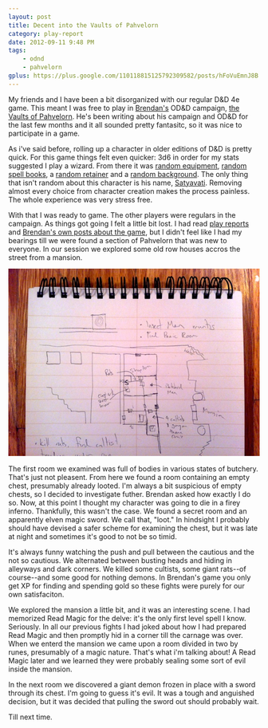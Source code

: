 ```yaml
---
layout: post
title: Decent into the Vaults of Pahvelorn
category: play-report
date: 2012-09-11 9:48 PM
tags: 
    - odnd
    - pahvelorn
gplus: https://plus.google.com/110118815125792309582/posts/hFoVuEmnJ8B    
---
```


My friends and I have been a bit disorganized with our regular D&D 4e game. This meant I was free to play in [Brendan's][brendan] OD&D campaign, [the Vaults of Pahvelorn][pahvelorn-summary]. He's been writing about his campaign and OD&D for the last few months and it all sounded pretty fantasitc, so it was nice to participate in a game.

As i've said before, rolling up a character in older editions of D&D is pretty quick. For this game things felt even quicker: 3d6 in order for my stats suggested I play a wizard. From there it was [random equipment][equipment], [random spell books][spells], a [random retainer][retainer] and a [random background][background]. The only thing that isn't random about this character is his name, [Satyavati][]. Removing almost every choice from character creation makes the process painless. The whole experience was very stress free.

With that I was ready to game. The other players were regulars in the campaign. As things got going I felt a little bit lost. I had read [play reports][reports] and [Brendan's own posts about the game][pahvelorn], but I didn't feel like I had my bearings till we were found a section of Pahvelorn that was new to everyone. In our session we explored some old row houses accros the street from a mansion. 

![pahvelorn map][]

The first room we examined was full of bodies in various states of butchery. That's just not pleasent. From here we found a room containing an empty chest, presumably already looted. I'm always a bit suspicious of empty chests, so I decided to investigate futher. Brendan asked how exactly I do so. Now, at this point I thought my character was going to die in a firey inferno. Thankfully, this wasn't the case. We found a secret room and an apparently elven magic sword. We call that, "loot." In hindsight I probably should have devised a safer scheme for examining the chest, but it was late at night and sometimes it's good to not be so timid.

It's always funny watching the push and pull between the cautious and the not so cautious. We alternated between busting heads and hiding in alleyways and dark corners. We killed some cultists, some giant rats--of course--and some good for nothing demons. In Brendan's game you only get XP for finding and spending gold so these fights were purely for our own satisfaciton.

We explored the mansion a little bit, and it was an interesting scene. I had memorized Read Magic for the delve: it's the only first level spell I know. Seriously. In all our previous fights I had joked about how I had prepared Read Magic and then promptly hid in a corner till the carnage was over. When we enterd the mansion we came upon a room divided in two by runes, presumably of a magic nature. That's what i'm talking about! A Read Magic later and we learned they were probably sealing some sort of evil inside the mansion.

In the next room we discovered a giant demon frozen in place with a sword through its chest. I'm going to guess it's evil. It was a tough and anguished decision, but it was decided that pulling the sword out should probably wait.

Till next time.

[brendan]: http://untimately.blogspot.ca/
[satyavati]: /characters/satyavati/
[pahvelorn]: http://untimately.blogspot.ca/search/label/Pahvelorn
[pahvelorn-summary]: http://www.necropraxis.com/pahvelorn/
[equipment]: http://untimately.blogspot.com/2012/07/od-equipment.html
[spells]: http://untimately.blogspot.com/2012/07/books-of-magic.html
[retainer]: http://untimately.blogspot.com/2012/07/retainers.html
[background]: http://untimately.blogspot.ca/2012/09/hexagram-backgrounds-rewards.html
[reports]: http://dungeonofsigns.blogspot.ca/search/label/Pavelorn

[pahvelorn map]: /assets/img/pahvelorn-1.jpg
